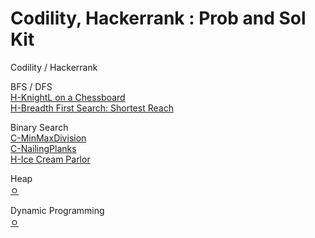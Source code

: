 # Codility, Hackerrank : Prob and Sol Kit

Codility / Hackerrank  

BFS / DFS   
[H-KnightL on a Chessboard](https://github.com/hyoo14/coding-study/blob/main/EngPlatform/Hackerrank_BFS_DFS_KnightL%20on%20a%20Chessboard.ipynb)  
[H-Breadth First Search: Shortest Reach](https://github.com/hyoo14/coding-study/blob/main/EngPlatform/Hackerrank_BFS_DFS_Breadth%20First%20Search_Shortest%20Reach.ipynb)

Binary Search  
[C-MinMaxDivision](https://github.com/hyoo14/coding-study/blob/main/EngPlatform/Codility_BinarySearch_MinMaxDivision.ipynb)  
[C-NailingPlanks](https://github.com/hyoo14/coding-study/blob/main/EngPlatform/Codility_BinarySearch_NailingPlanks.ipynb)  
[H-Ice Cream Parlor](https://github.com/hyoo14/coding-study/blob/main/EngPlatform/Hackerrank_BinarySearch_Ice%20Cream%20Parlor.ipynb)
  

Heap   
[ㅇ](ㅇ)  

Dynamic Programming  
[ㅇ](ㅇ)  

